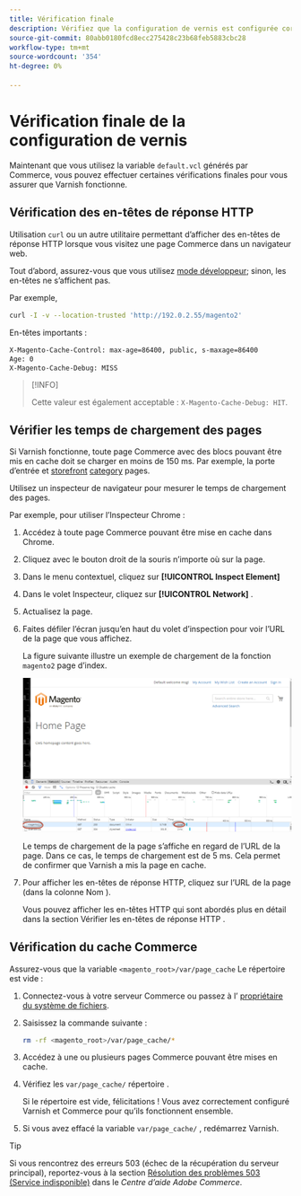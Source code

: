 ```yaml
---
title: Vérification finale
description: Vérifiez que la configuration de vernis est configurée correctement pour fonctionner avec l’application Adobe Commerce.
source-git-commit: 80abb0180fcd8ecc275428c23b68feb5883cbc28
workflow-type: tm+mt
source-wordcount: '354'
ht-degree: 0%

---
```



# Vérification finale de la configuration de vernis

Maintenant que vous utilisez la variable `default.vcl` générés par Commerce, vous pouvez effectuer certaines vérifications finales pour vous assurer que Varnish fonctionne.

## Vérification des en-têtes de réponse HTTP

Utilisation `curl` ou un autre utilitaire permettant d’afficher des en-têtes de réponse HTTP lorsque vous visitez une page Commerce dans un navigateur web.

Tout d’abord, assurez-vous que vous utilisez [mode développeur](../cli/set-mode.md#change-to-developer-mode); sinon, les en-têtes ne s’affichent pas.

Par exemple,

```bash
curl -I -v --location-trusted 'http://192.0.2.55/magento2'
```

En-têtes importants :

```terminal
X-Magento-Cache-Control: max-age=86400, public, s-maxage=86400
Age: 0
X-Magento-Cache-Debug: MISS
```

>[!INFO]
>
>Cette valeur est également acceptable : `X-Magento-Cache-Debug: HIT`.

## Vérifier les temps de chargement des pages

Si Varnish fonctionne, toute page Commerce avec des blocs pouvant être mis en cache doit se charger en moins de 150 ms. Par exemple, la porte d’entrée et [storefront](https://glossary.magento.com/storefront) [category](https://glossary.magento.com/category) pages.

Utilisez un inspecteur de navigateur pour mesurer le temps de chargement des pages.

Par exemple, pour utiliser l’Inspecteur Chrome :

1. Accédez à toute page Commerce pouvant être mise en cache dans Chrome.
1. Cliquez avec le bouton droit de la souris n’importe où sur la page.
1. Dans le menu contextuel, cliquez sur **[!UICONTROL Inspect Element]**
1. Dans le volet Inspecteur, cliquez sur **[!UICONTROL Network]** .
1. Actualisez la page.
1. Faites défiler l’écran jusqu’en haut du volet d’inspection pour voir l’URL de la page que vous affichez.

   La figure suivante illustre un exemple de chargement de la fonction `magento2` page d’index.

   ![Cliquez sur la page que vous affichez](../../assets/configuration/varnish-inspector.png)

   Le temps de chargement de la page s’affiche en regard de l’URL de la page. Dans ce cas, le temps de chargement est de 5 ms. Cela permet de confirmer que Varnish a mis la page en cache.

1. Pour afficher les en-têtes de réponse HTTP, cliquez sur l’URL de la page (dans la colonne Nom ).

   Vous pouvez afficher les en-têtes HTTP qui sont abordés plus en détail dans la section Vérifier les en-têtes de réponse HTTP .

## Vérification du cache Commerce

Assurez-vous que la variable `<magento_root>/var/page_cache` Le répertoire est vide :

1. Connectez-vous à votre serveur Commerce ou passez à l’ [propriétaire du système de fichiers](https://glossary.magento.com/magento-file-system-owner).
1. Saisissez la commande suivante :

   ```bash
   rm -rf <magento_root>/var/page_cache/*
   ```

1. Accédez à une ou plusieurs pages Commerce pouvant être mises en cache.
1. Vérifiez les `var/page_cache/` répertoire .

   Si le répertoire est vide, félicitations ! Vous avez correctement configuré Varnish et Commerce pour qu’ils fonctionnent ensemble.

1. Si vous avez effacé la variable `var/page_cache/` , redémarrez Varnish.

>[!TIP]
>
>Si vous rencontrez des erreurs 503 (échec de la récupération du serveur principal), reportez-vous à la section [Résolution des problèmes 503 (Service indisponible)](https://support.magento.com/hc/en-us/articles/360034631211) dans le _Centre d’aide Adobe Commerce_.
